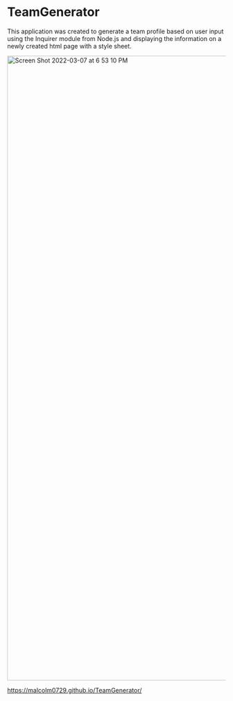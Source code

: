 # TeamGenerator

This application was created to generate a team profile based on user input using the Inquirer module from Node.js and displaying the information on a newly created html page with a style sheet.


<img width="1440" alt="Screen Shot 2022-03-07 at 6 53 10 PM" src="https://user-images.githubusercontent.com/92911517/157157570-cc7fef8f-f8f8-4bcf-993d-aefe98fab86c.png">

https://malcolm0729.github.io/TeamGenerator/

